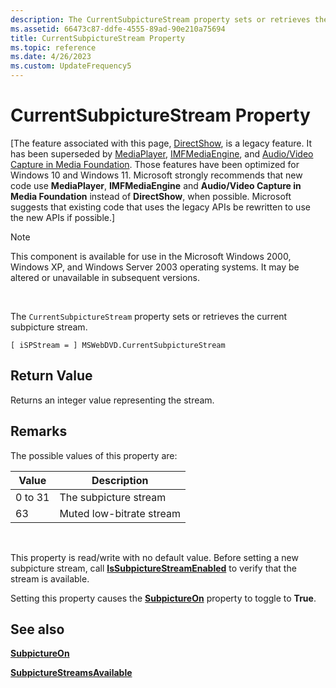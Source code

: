 ```yaml
---
description: The CurrentSubpictureStream property sets or retrieves the current subpicture stream.
ms.assetid: 66473c87-ddfe-4555-89ad-90e210a75694
title: CurrentSubpictureStream Property
ms.topic: reference
ms.date: 4/26/2023
ms.custom: UpdateFrequency5
---
```


# CurrentSubpictureStream Property

\[The feature associated with this page, [DirectShow](/windows/win32/directshow/directshow), is a legacy feature. It has been superseded by [MediaPlayer](/uwp/api/Windows.Media.Playback.MediaPlayer), [IMFMediaEngine](/windows/win32/api/mfmediaengine/nn-mfmediaengine-imfmediaengine), and [Audio/Video Capture in Media Foundation](windows/win32/medfound/audio-video-capture-in-media-foundation). Those features have been optimized for Windows 10 and Windows 11. Microsoft strongly recommends that new code use **MediaPlayer**, **IMFMediaEngine** and **Audio/Video Capture in Media Foundation** instead of **DirectShow**, when possible. Microsoft suggests that existing code that uses the legacy APIs be rewritten to use the new APIs if possible.\]

> [!Note]  
> This component is available for use in the Microsoft Windows 2000, Windows XP, and Windows Server 2003 operating systems. It may be altered or unavailable in subsequent versions.

 

The `CurrentSubpictureStream` property sets or retrieves the current subpicture stream.

``` syntax
[ iSPStream = ] MSWebDVD.CurrentSubpictureStream
```

## Return Value

Returns an integer value representing the stream.

## Remarks

The possible values of this property are:



| Value   | Description              |
|---------|--------------------------|
| 0 to 31 | The subpicture stream    |
| 63      | Muted low-bitrate stream |



 

This property is read/write with no default value. Before setting a new subpicture stream, call [**IsSubpictureStreamEnabled**](issubpicturestreamenabled-method.md) to verify that the stream is available.

Setting this property causes the [**SubpictureOn**](subpictureon-property.md) property to toggle to **True**.

## See also

<dl> <dt>

[**SubpictureOn**](subpictureon-property.md)
</dt> <dt>

[**SubpictureStreamsAvailable**](subpicturestreamsavailable-property.md)
</dt> </dl>

 

 



